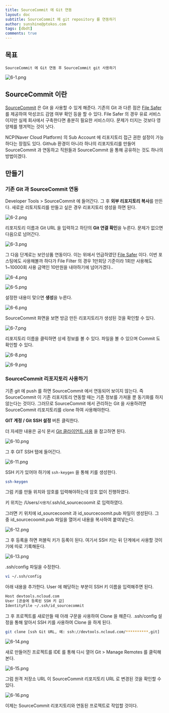 ```yaml
---
title: SourceCommit 에 Git 연동
layout: doc
subtitle: SourceCommit 에 git repository 를 연동하기
author: sunshine@ptokos.com
tags: [dbdt]
comments: true
---
```


## 목표
`SourceCommit 에 Git 연동 후 SourceCommit git 사용하기`

![6-1.png](/assets/img/ncloud-sourcepipeline/6-1.png)

## SourceCommit 이란
[SourceCommit](https://www.ncloud.com/product/devTools/sourceCommit) 은 Git 을 사용할 수 있게 해준다.
기존의 Git 과 다른 점은 [File Safer](https://guide.ncloud-docs.com/docs/security-security-6-2) 를 제공하여 악성코드 감염 여부 확인 등을 할 수 있다.
File Safer 의 경우 유료 서비스이지만 실제 회사에서 구축한다면 충분히 필요한 서비스이다. 문제가 터지는 것보다 영양제를 챙겨먹는 것이 낫다.

NCP(Naver Cloud Platform) 의 Sub Account 에 리포지토리 접근 권한 설정이 가능하다는 장점도 있다.
Github 환경이 아니라 하나의 리포지토리를 만들어 SourceCommit 과 연동하고 직원들과 SourceCommit 을 통해 공유하는 것도 하나의 방법이겠다.

## 만들기
### 기존 Git 과 SourceCommit 연동 
Developer Tools > SourceCommit 에 들어간다.
그 후 **외부 리포지토리 복사**를 만든다. 새로운 리토지토리를 만들고 싶은 경우 리포지토리 생성을 하면 된다.

![6-2.png](/assets/img/ncloud-sourcepipeline/6-2.png)

리포지토리 이름과 Git URL 을 입력하고 하단의 **Git 연결 확인**을 누른다. 문제가 없으면 다음으로 넘어간다.

![6-3.png](/assets/img/ncloud-sourcepipeline/6-3.png)

그 다음 단계로는 보안상품 연동이다. 이는 위에서 언급하였던 [File Safer](https://guide.ncloud-docs.com/docs/security-security-6-2) 이다.
이번 포스팅에도 사용해볼까 하다가 File Filter 의 경우 1만회당 기준이라 1회만 사용해도 1~10000회 사용 금액인 10만원을 내야하기에 넘어가겠다..  

![6-4.png](/assets/img/ncloud-sourcepipeline/6-4.png)

![6-5.png](/assets/img/ncloud-sourcepipeline/6-5.png)

설정한 내용이 맞으면 **생성**을 누른다.

![6-6.png](/assets/img/ncloud-sourcepipeline/6-6.png)

SourceCommit 화면을 보면 방금 만든 리포지토리가 생성된 것을 확인할 수 있다.

![6-7.png](/assets/img/ncloud-sourcepipeline/6-7.png)

리포지토리 이름을 클릭하면 상세 정보를 볼 수 있다. 파일을 볼 수 있으며 Commit 도 확인할 수 있다. 

![6-8.png](/assets/img/ncloud-sourcepipeline/6-8.png)

![6-9.png](/assets/img/ncloud-sourcepipeline/6-9.png)

### SourceCommit 리포지토리 사용하기
기존 git 에 push 를 하면 SourceCommit 에서 연동되어 보이지 않는다.
즉 SourceCommit 이 기존 리포지토리 연동할 때는 기존 정보를 가져올 뿐 동기화를 하지 않는다는 것이다.
그러므로 SourceCommit 에서 관리하는 Git 을 사용하려면 SourceCommit 리포지토리를 clone 하여 사용해야한다.

**GIT 계정 / Git SSH 설정** 버튼 클릭한다. 

더 자세한 내용은 공식 문서 [Git 클라이언트 사용](https://guide.ncloud-docs.com/docs/sourcecommit-use-client) 을 참고하면 된다.

![6-10.png](/assets/img/ncloud-sourcepipeline/6-10.png)

그 후 GIT SSH 탭에 들어간다.

![6-11.png](/assets/img/ncloud-sourcepipeline/6-11.png)

SSH 키가 있어야 하기에 `ssh-keygen` 을 통해 키를 생성한다.

```bash
ssh-keygen
```

그럼 키를 만들 위치와 암호를 입력해야하는데 암호 없이 진행하였다.

키 위치는 /Users/`사용자`/.ssh/id_sourcecoomit 로 입력하였다.

그러면 키 위치에 id_sourcecoomit 과 id_sourcecoomit.pub 파일이 생성된다.
그 중 id_sourcecoomit.pub 파일을 열어서 내용을 복사하여 붙여넣는다.

![6-12.png](/assets/img/ncloud-sourcepipeline/6-12.png)

그 후 등록을 하면 퍼블릭 키가 등록이 된다.
여기서 SSH 키는 뒤 단계에서 사용할 것이기에 따로 기록해둔다.

![6-13.png](/assets/img/ncloud-sourcepipeline/6-13.png)

.ssh/config 파일을 수정한다.

```bash
vi ~/.ssh/config
```

아래 내용을 추가한다.
User 에 해당하는 부분이 SSH 키 이름을 입력해주면 된다.
```bash
Host devtools.ncloud.com
User [콘솔에 등록된 SSH 키 값]
IdentityFile ~/.ssh/id_sourcecommit
```

그 후 프로젝트를 새로만들 때 아래 구문을 사용하여 Clone 을 해준다.
.ssh/config 설정을 통해 알아서 SSH 키를 사용하여 Clone 을 하게 된다.

```bash
git clone [ssh Git URL, 예: ssh://devtools.ncloud.com/**********.git]
```

![6-14.png](/assets/img/ncloud-sourcepipeline/6-14.png)

새로 만들어진 프로젝트를 IDE 를 통해 다시 열어 Git > Manage Remotes 를 클릭해본다.

![6-15.png](/assets/img/ncloud-sourcepipeline/6-15.png)

그럼 원격 저장소 URL 이 SourceCommit 리포지토리 URL 로 변경된 것을 확인할 수 있다.

![6-16.png](/assets/img/ncloud-sourcepipeline/6-16.png)

이제는 SourceCommit 리포지토리와 연동된 프로젝트로 작업할 것이다. 











